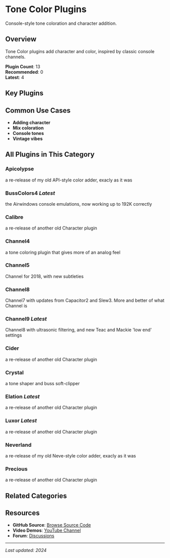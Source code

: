# Tone Color Plugins

Console-style tone coloration and character addition.

## Overview

Tone Color plugins add character and color, inspired by classic console channels.

**Plugin Count**: 13  
**Recommended**: 0  
**Latest**: 4

## Key Plugins

## Common Use Cases

- **Adding character**
- **Mix coloration**
- **Console tones**
- **Vintage vibes**


## All Plugins in This Category

### Apicolypse
a re-release of my old API-style color adder, exacly as it was

### BussColors4 *Latest*
the Airwindows console emulations, now working up to 192K correctly

### Calibre
a re-release of another old Character plugin

### Channel4
a tone coloring plugin that gives more of an analog feel

### Channel5
Channel for 2018, with new subtleties

### Channel8
Channel7 with updates from Capacitor2 and Slew3. More and better of what Channel is

### Channel9 *Latest*
Channel8 with ultrasonic filtering, and new Teac and Mackie 'low end' settings

### Cider
a re-release of another old Character plugin

### Crystal
a tone shaper and buss soft-clipper

### Elation *Latest*
a re-release of another old Character plugin

### Luxor *Latest*
a re-release of another old Character plugin

### Neverland
a re-release of my old Neve-style color adder, exacly as it was

### Precious
a re-release of another old Character plugin


## Related Categories


## Resources

- **GitHub Source**: [Browse Source Code](https://github.com/airwindows/airwindows/tree/master/plugins/LinuxVST/src/)
- **Video Demos**: [YouTube Channel](https://www.youtube.com/@airwindows)
- **Forum**: [Discussions](https://forum.airwindows.com)

---

*Last updated: 2024*
